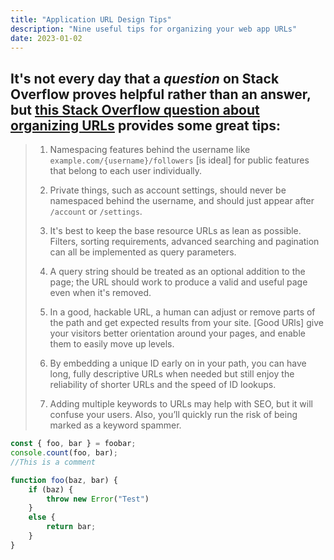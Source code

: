 ```yaml
---
title: "Application URL Design Tips"
description: "Nine useful tips for organizing your web app URLs"
date: 2023-01-02
---
```

<!--This is a test post-->

It's not every day that a _question_ on Stack Overflow proves helpful 
rather than an answer, 
but [this Stack Overflow question about organizing URLs](https://stackoverflow.com/questions/37734246/how-to-organise-resources-in-web-application-url-structure) 
provides some great tips:
---
> 1. Namespacing features behind the username 
>   like `example.com/{username}/followers` 
>   [is ideal] for public features that belong to each user individually.
> 2. Private things, such as account settings, 
>   should never be namespaced behind the username, 
>   and should just appear after `/account` or `/settings`.
> 3. It's best to keep the base resource URLs as lean as possible. 
>   Filters, sorting requirements, advanced searching and pagination 
> can all be implemented as query parameters.
> 4. A query string should be treated as an optional addition to the page; 
> the URL should work to produce a valid and useful page 
> even when it's removed.
> 5. In a good, hackable URL, 
> a human can adjust or remove parts of the path 
> and get expected results from your site. 
> [Good URls] give your visitors better orientation around your pages, 
> and enable them to easily move up levels.
> 
> 6. By embedding a unique ID early on in your path, 
> you can have long, fully descriptive URLs when needed 
> but still enjoy the reliability of shorter URLs and the speed of ID lookups.
> 
> 7. Adding multiple keywords to URLs may help with SEO, 
> but it will confuse your users. 
> Also, you’ll quickly run the risk of being marked as a keyword spammer.

```js
const { foo, bar } = foobar;
console.count(foo, bar);
//This is a comment

function foo(baz, bar) {
    if (baz) {
        throw new Error("Test")
    }
    else {
        return bar;
    }
}
```
